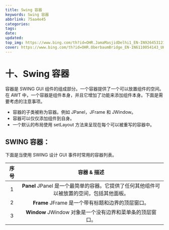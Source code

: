 ```yaml
---
title: Swing 容器
keywords: Swing 容器
abbrlink: 75aa4e45
categories:
tags:
date:
updated:
top_img: https://www.bing.com/th?id=OHR.JamaMasjidDelhi1_EN-IN9264531218_UHD.jpg
cover: https://www.bing.com/th?id=OHR.OberbaumBridge_EN-IN6110054143_UHD.jpg
---
```

# 十、Swing 容器

容器是 SWING GUI 组件的组成部分。一个容器提供了一个可以放置组件的空间。在 AWT 中，一个容器是组件本身，并且它增加了功能来添加组件本身。下面是需要考虑的注意事项。

- 容器的子类被称为容器。例如 JPanel，JFrame 和 JWindow。
- 容器可以仅仅添加组件到自身。
- 一个默认的布局使用 setLayout 方法来呈现在每个可以被重写的容器中。

## SWING 容器：

下面是当使用 SWING 设计 GUI 事件时常用的容器列表。

| 序号 |                         容器 & 描述                          |
| :--: | :----------------------------------------------------------: |
|  1   | **Panel** JPanel 是一个最简单的容器。它提供了任何其他组件可以被放置的空间，包括其他面板。 |
|  2   |      **Frame** JFrame 是一个带有标题和边界的顶层窗口。       |
|  3   |  **Window** JWindow 对象是一个没有边界和菜单条的顶层窗口。   |
